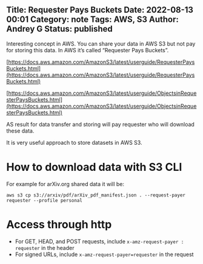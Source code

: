 Title: Requester Pays Buckets
Date: 2022-08-13 00:01
Category: note
Tags: AWS, S3
Author: Andrey G
Status: published
---


Interesting concept in AWS. You can share your data in AWS S3 but not pay for storing this data. In AWS it’s called “Requester Pays Buckets”.

[https://docs.aws.amazon.com/AmazonS3/latest/userguide/RequesterPaysBuckets.html](https://docs.aws.amazon.com/AmazonS3/latest/userguide/RequesterPaysBuckets.html)

[https://docs.aws.amazon.com/AmazonS3/latest/userguide/ObjectsinRequesterPaysBuckets.html](https://docs.aws.amazon.com/AmazonS3/latest/userguide/ObjectsinRequesterPaysBuckets.html)

AS result for data transfer and storing will pay requester who will download these data.

It is very useful approach to store datasets in AWS S3.

# How to download data with S3 CLI

For example for arXiv.org shared data it will be:

```shell
aws s3 cp s3://arxiv/pdf/arXiv_pdf_manifest.json . --request-payer requester --profile personal
```

# Access through http

- For GET, HEAD, and POST requests, include `x-amz-request-payer : requester` in the header
- For signed URLs, include `x-amz-request-payer=requester` in the request

